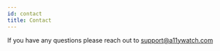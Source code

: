 ```yaml
---
id: contact
title: Contact
---
```


If you have any questions please reach out to support@a11ywatch.com
